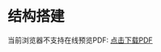 # 结构搭建
<object data="/tutorial/cfdsx/pdf/智控风扇参考搭建.pdf" type="application/pdf" width=1000 height=800 name="智控台灯参考搭建">

当前浏览器不支持在线预览PDF: <a href="/tutorial/cfdsx/pdf/智控风扇参考搭建.pdf">点击下载PDF</a>

</object>
